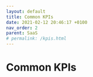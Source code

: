 ```yaml
---
layout: default
title: Common KPIs
date: 2021-02-12 20:46:17 +0100
nav_order: 2
parent: SaaS
# permalink: /kpis.html
---
```


# Common KPIs

